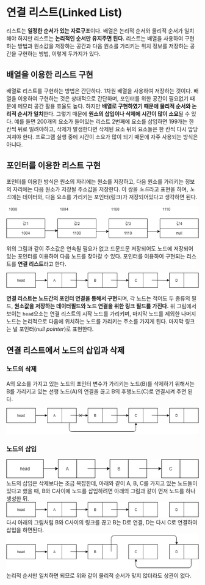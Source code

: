 # 연결 리스트(Linked List)

리스트는 **일정한 순서가 있는 자료구조**이다. 배열은 논리적 순서와 물리적 순서가 일치해야 하지만 리스트는 **논리적인 순서만 유지주면 된다.** 리스트는 배열을 사용하여 구현하는 방법과 원소값을 저장하는 공간과 다음 원소를 가리키는 위치 정보를 저장하는 공간을 구현하는 방법, 이렇게 두가지가 있다.

## 배열을 이용한 리스트 구현

배열로 리스트를 구현하는 방법은 간단하다. 1차원 배열을 사용하여 저장하는 것이다. 배열을 이용하여 구현하는 것은 상대적으로 간단하며, 포인터를 위한 공간이 필요없기 때문에 메모리 공간 활용 효율도 높다. 하지만 **배열로 구현하였기 때문에 물리적 순서와 논리적 순서가 일치**한다. 그렇기 때문에 **원소의 삽입이나 삭제에 시간이 많이 소요**될 수 있다. 예를 들면 200개의 요소가 들어있는 리스트 2번째에 요소를 삽입하면 199개는 한칸씩 뒤로 밀려야하고, 삭제가 발생한다면 삭제된 요소 뒤의 요소들은 한 칸씩 다시 앞당겨져야 한다. 프로그램 실행 중에 시간이 소요가 많이 되기 때문에 자주 사용되는 방식은 아니다.

## 포인터를 이용한 리스트 구현

포인터를 이용한 방식은 원소의 자리에는 원소를 저장하고, 다음 원소를 가리키는 정보의 자리에는 다음 원소가 저장될 주소값을 저장한다. 이 쌍을 *노드*라고 표현을 하며, *노드*에는 데이터와, 다음 요소를 가리키는 포인터(링크)가 저장되어있다고 생각하면 된다.

![01](images/01.png)

위의 그림과 같이 주소값은 연속될 필요가 없고 드문드문 저장되어도 노드에 저장되어 있는 포인터를 이용하여 다음 노드를 찾아갈 수 있다. 포인터를 이용하여 구현되는 리스트를 **연결 리스트**라고 한다.

![02](images/02.png)

**연결 리스트는 노드간의 포인터 연결을 통해서 구현**되며, 각 노드는 적어도 두 종류의 필드, **원소값을 저장하는 데이터필드와 노드 연결을 위한 링크 필드를 가진다.** 위 그림에서 보이는 `head`요소는 연결 리스트의 시작 노드를 가리키며, 마지막 노드를 제외한 나머지 노드는 논리적으로 다음에 위치하는 노드를 가리키는 주소를 가지게 된다. 마지막 링크는 널 포인터(*null pointer*)로 표현한다.

## 연결 리스트에서 노드의 삽입과 삭제

### 노드의 삭제

A의 요소를 가지고 있는 노드의 포인터 변수가 가리키는 노드(B)를 삭제하기 위해서는 B를 가리키고 있는 선행 노드(A)의 연결을 끊고 B의 후행노드(C)로 연결시켜 주면 된다.

![03](images/03.png)

### 노드의 삽입

![04](images/04.png)
노드의 삽입은 삭제보다는 조금 복잡한데, 아래와 같이 A, B, C를 가지고 있는 노드들이 있다고 했을 때, B와 C사이에 노드를 삽입하려면 아래의 그림과 같이 먼저 노드를 하나 생성한 뒤.
![05](images/05.png)
다시 아래의 그림처럼 B와 C사이의 링크를 끊고 B는 D로 연결, D는 다시 C로 연결하여 삽입을 하면된다.
![06](images/06.png)
논리적 순서만 일치하면 되므로 위와 같이 물리적 순서가 맞지 않더라도 상관이 없다.